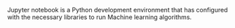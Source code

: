 Jupyter notebook is a Python development environment that has configured with the necessary libraries to run Machine learning algorithms.

